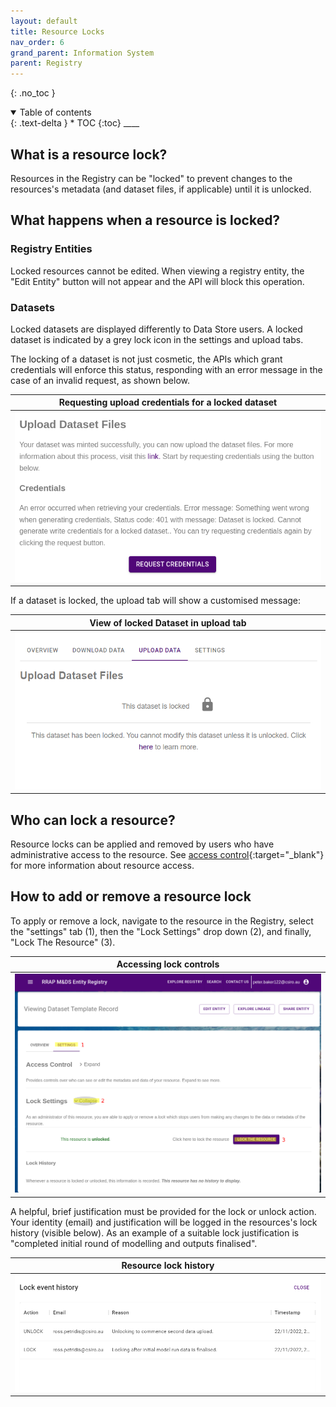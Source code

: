```yaml
---
layout: default
title: Resource Locks
nav_order: 6
grand_parent: Information System
parent: Registry
---
```


{: .no_toc }

<details  open markdown="block">
  <summary>
    Table of contents
  </summary>
{: .text-delta }
* TOC
{:toc}
____
</details>

## What is a resource lock?

Resources in the Registry can be "locked" to prevent changes to the resources's metadata (and dataset files, if applicable) until it is unlocked.

## What happens when a resource is locked?

### Registry Entities

Locked resources cannot be edited. When viewing a registry entity, the "Edit Entity" button will not appear and the API will block this operation.

### Datasets

Locked datasets are displayed differently to Data Store users. A locked dataset is indicated by a grey lock icon in the settings and upload tabs.

The locking of a dataset is not just cosmetic, the APIs which grant credentials will enforce this status, responding with an error message in the case of an invalid request, as shown below.

|                             Requesting upload credentials for a locked dataset                             |
| :--------------------------------------------------------------------------------------------------------: |
| <img src="../../assets/images/data_store/dataset_lock/locked_api_error.png" alt="drawing" width="600"/> |

If a dataset is locked, the upload tab will show a customised message:

|                                  View of locked Dataset in upload tab                                   |
| :-----------------------------------------------------------------------------------------------------: |
| <img src="../../assets/images/data_store/dataset_lock/upload_locked.PNG" alt="drawing" width="600"/> |

## Who can lock a resource?

Resource locks can be applied and removed by users who have administrative access to the resource. See [access control](/access-control.html){:target="\_blank"} for more information about resource access.

## How to add or remove a resource lock

To apply or remove a lock, navigate to the resource in the Registry, select the "settings" tab (1), then the "Lock Settings" drop down (2), and finally, "Lock The Resource" (3).

|                                        Accessing lock controls                                         |
| :----------------------------------------------------------------------------------------------------: |
| <img src="../../assets/images/data_store/dataset_lock/finding_lock.png" alt="drawing" width="600"/> |

A helpful, brief justification must be provided for the lock or unlock action. Your identity (email) and justification will be logged in the resources's lock history (visible below). As an example of a suitable lock justification is "completed initial round of modelling and outputs finalised".

|                                            Resource lock history                                             |
| :----------------------------------------------------------------------------------------------------------: |
| <img src="../../assets/images/data_store/dataset_lock/lock_event_history.PNG" alt="drawing" width="600"/> |
